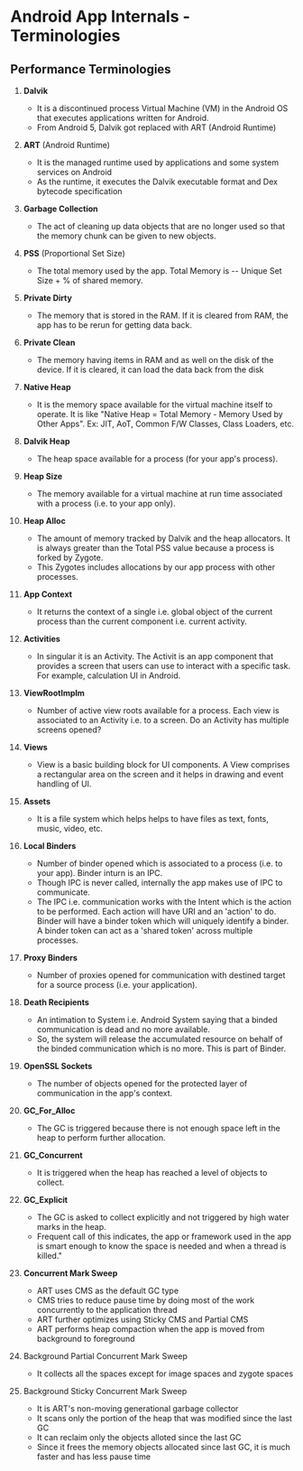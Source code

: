 ﻿
# Android App Internals - Terminologies



##  Performance Terminologies
1. **Dalvik**
	- It is a discontinued process Virtual Machine (VM) in the Android OS that executes applications written for Android.
	- From Android 5, Dalvik got replaced with ART (Android Runtime)

2. **ART** (Android Runtime)
	-  It is the managed runtime used by applications and some system services on Android
	- As the runtime, it executes the Dalvik executable format and Dex bytecode specification
3. **Garbage Collection**
	- The act of cleaning up data objects that are no longer used so that the memory chunk can be given to new objects.
4. **PSS** (Proportional Set Size)
	-	The total memory used by the app. Total Memory is -- Unique Set Size + % of shared memory.
5. **Private Dirty**
	-	The memory that is stored in the RAM. If it is cleared from RAM, the app has to be rerun for getting data back.
6. **Private Clean**
	-	The memory having items in RAM and as well on the disk of the device. If it is cleared, it can load the data back from the disk
7. **Native Heap**
	-	 It is the memory space available for the virtual machine itself to operate. It is like "Native Heap = Total Memory - Memory Used by Other Apps". Ex: JIT, AoT, Common F/W Classes, Class Loaders, etc.
8. **Dalvik Heap**
	-	The heap space available for a process (for your app's process).
9. **Heap Size**
	 -	The memory available for a virtual machine at run time associated with a process (i.e. to your app only).
10. **Heap Alloc**
	- The amount of memory tracked by Dalvik and the heap allocators. It is always greater than the Total PSS value because a process is forked by Zygote. 
	- This Zygotes includes allocations by our app process with other processes.
11. **App Context**
	-	It returns the context of a single i.e. global object of the current process than the current component i.e. current activity.
12. **Activities**
	 -	In singular it is an Activity. The Activit is an app component that provides a screen that users can use to interact with a specific task. For example, calculation UI in Android.
13. **ViewRootImplm**
	 -	Number of active view roots available for a process. Each view is associated to an Activity i.e. to a screen. Do an Activity has multiple screens opened?
14. **Views**
	 - View is a basic building block for UI components. A View comprises a rectangular area on the screen and it helps in drawing and event handling of UI.
15. **Assets**
	 -	It is a file system which helps helps to have files as text, fonts, music, video, etc.
16. **Local Binders**
	 -	Number of binder opened which is associated to a process (i.e. to your app). Binder inturn is an IPC. 
	 -	Though IPC is never called, internally the app makes use of IPC to communicate. 
	 -	The IPC i.e. communication works with the Intent which is the action to be performed. Each action will have URI and an 'action' to do. Binder will have a binder token which will uniquely identify a binder. A binder token can act as a 'shared token' across multiple processes.
17. **Proxy Binders**
	 -	Number of proxies opened for communication with destined target for a source process (i.e. your application).
18. **Death Recipients**
	 -	An intimation to System i.e. Android System saying that a binded communication is dead and no more available. 
	 -	So, the system will release the accumulated resource on behalf of the binded communication which is no more. This is part of Binder.
19. **OpenSSL Sockets**
	 -	The number of objects opened for the protected layer of communication in the app's context.
20. **GC_For_Alloc**
	 -	The GC is triggered because there is not enough space left in the heap to perform further allocation.
21. **GC_Concurrent**
	 -	It is triggered when the heap has reached a level of objects to collect.
22. **GC_Explicit**
	 -	The GC is asked to collect explicitly and not triggered by high water marks in the heap.
	 -	Frequent call of this indicates, the app or framework used in the app is smart enough to know the space is needed and when a thread is killed."
23. **Concurrent Mark Sweep**
	 -	ART uses CMS as the default GC type
	 -	CMS tries to reduce pause time by doing most of the work concurrently to the application thread
	 -	ART further optimizes using Sticky CMS and Partial CMS
	 -	ART performs heap compaction when the app is moved from background to foreground
24. Background Partial Concurrent Mark Sweep
	 -	It collects all the spaces except for image spaces and zygote spaces
25. Background Sticky Concurrent Mark Sweep
	 -	It is ART's non-moving generational garbage collector
	 -	It scans only the portion of the heap that was modified since the last GC
	 -	It can reclaim only the objects alloted since the last GC
	 -	Since it frees the memory objects allocated since last GC, it is much faster and has less pause time

 
